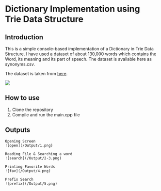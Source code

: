 # Dictionary Implementation using Trie Data Structure

## Introduction

This is a simple console-based implementation of a Dictionary in Trie Data Structure. I have used a dataset of about 130,000 words which contains the Word, its meaning and its part of speech. The dataset is available here as synonyms.csv. 

The dataset is taken from [here](https://drive.google.com/drive/folders/1bATg0wUKU3aRIO3uHRe31IgV2cd7GDIh).


<img src="https://i.ytimg.com/vi/qA8l8TAMyig/maxresdefault.jpg"/>

## How to use

1. Clone the repository
2. Compile and run the main.cpp file

## Outputs
```
Opening Screen
![open](/Output/1.png)

Reading File & Searching a word
![search](/Output/2-3.png)

Printing Favorite Words
![fav](/Output/4.png)

Prefix Search
![prefix](/Output/5.png)

```
